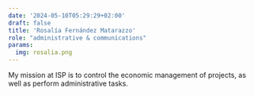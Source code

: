 ```yaml
---
date: '2024-05-10T05:29:29+02:00'
draft: false
title: 'Rosalía Fernández Matarazzo'
role: "administrative & communications"
params:
  img: rosalia.png
---
```


My mission at ISP is to control the economic management of projects, as well as perform administrative tasks.